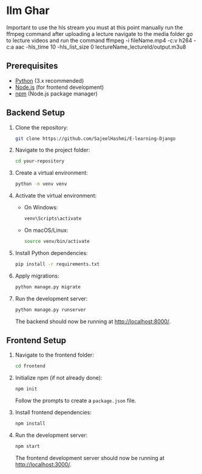 # Ilm Ghar
Important to use the hls stream you must at this point manually run the ffmpeg command after uploading a lecture
navigate to the media folder 
go to lecture videos and run the command
 ffmpeg -i fileName.mp4 -c:v h264 -c:a aac -hls_time 10 -hls_list_size 0 lectureName_lectureId/output.m3u8

## Prerequisites

- [Python](https://www.python.org/) (3.x recommended)
- [Node.js](https://nodejs.org/) (for frontend development)
- [npm](https://www.npmjs.com/) (Node.js package manager)

## Backend Setup

1. Clone the repository:

    ```bash
    git clone https://github.com/SajeelHashmi/E-learning-Django
    ```

2. Navigate to the project folder:

    ```bash
    cd your-repository
    ```

3. Create a virtual environment:

    ```bash
    python -m venv venv
    ```

4. Activate the virtual environment:

    - On Windows:

        ```bash
        venv\Scripts\activate
        ```

    - On macOS/Linux:

        ```bash
        source venv/bin/activate
        ```

5. Install Python dependencies:

    ```bash
    pip install -r requirements.txt
    ```

6. Apply migrations:

    ```bash
    python manage.py migrate
    ```

7. Run the development server:

    ```bash
    python manage.py runserver
    ```

   The backend should now be running at [http://localhost:8000/](http://localhost:8000/).

## Frontend Setup

1. Navigate to the frontend folder:

    ```bash
    cd frontend
    ```

2. Initialize npm (if not already done):

    ```bash
    npm init
    ```

    Follow the prompts to create a `package.json` file.

3. Install frontend dependencies:

    ```bash
    npm install
    ```

4. Run the development server:

    ```bash
    npm start
    ```

   The frontend development server should now be running at [http://localhost:3000/](http://localhost:3000/).


